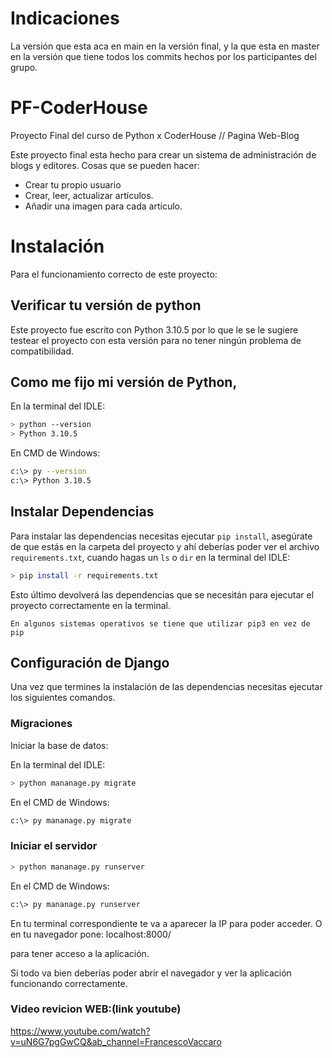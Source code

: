 # Indicaciones
La versión que esta aca en main en la versión final, y la que esta en master en la versión que tiene todos los commits hechos por los participantes del grupo.

# PF-CoderHouse
Proyecto Final del curso de Python x CoderHouse // Pagina Web-Blog

Este proyecto final esta hecho para crear un sistema de administración de blogs y editores. Cosas que se pueden hacer:

- Crear tu propio usuario
- Crear, leer, actualizar artículos.
- Añadir una imagen para cada artículo.

# Instalación

Para el funcionamiento correcto de este proyecto:

## Verificar tu versión de python

Este proyecto fue escrito con Python 3.10.5 por lo que le se le sugiere testear el proyecto con esta versión para no tener ningún problema de compatibilidad.

## Como me fijo mi versión de Python,

En la terminal del IDLE:
```bash
> python --version
> Python 3.10.5
```
En CMD de Windows:
```bash
c:\> py --version
c:\> Python 3.10.5
```

## Instalar Dependencias

Para instalar las dependencias necesitas ejecutar `pip install`, asegúrate de que estás en la carpeta del proyecto y ahí deberías poder ver el archivo `requirements.txt`, cuando hagas un `ls` o `dir` en la terminal del IDLE:

```bash
> pip install -r requirements.txt
```
Esto último devolverá las dependencias que se necesitán para ejecutar el proyecto correctamente en la terminal.

`En algunos sistemas operativos se tiene que utilizar pip3 en vez de pip `

## Configuración de Django

Una vez que termines la instalación de las dependencias necesitas ejecutar los siguientes comandos.

### Migraciones

Iniciar la base de datos:

En la terminal del IDLE:
```bash
> python mananage.py migrate
```
En el CMD de Windows:
```bash
c:\> py mananage.py migrate
```

### Iniciar el servidor

```bash
> python mananage.py runserver
```
En el CMD de Windows:
```bash
c:\> py mananage.py runserver
```
En tu terminal correspondiente te va a aparecer la IP para poder acceder. O en tu navegador pone: localhost:8000/

para tener acceso a la aplicación.

Si todo va bien deberías poder abrir el navegador y ver la aplicación funcionando correctamente.

### Video revicion WEB:(link youtube)

https://www.youtube.com/watch?v=uN6G7pgGwCQ&ab_channel=FrancescoVaccaro
